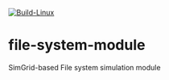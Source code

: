 [![Build-Linux](https://github.com/frs69wq/file-system-module/actions/workflows/build.yml/badge.svg)](https://github.com/frs69wq/file-system-module/actions/workflows/build.yml)


# file-system-module
SimGrid-based File system simulation module

